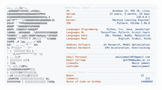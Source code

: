 <picture>
  <source srcset="https://raw.githubusercontent.com/mmazinjameel/mmazinjameel/main/dark_mode.svg?v=1756915933" media="(prefers-color-scheme: dark)">
  <img src="https://raw.githubusercontent.com/mmazinjameel/mmazinjameel/main/light_mode.svg?v=1756915933">
</picture>
